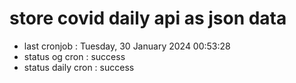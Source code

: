 # store covid daily api as json data

- last cronjob : Tuesday, 30 January 2024 00:53:28
- status og cron : success
- status daily cron : success
      
      